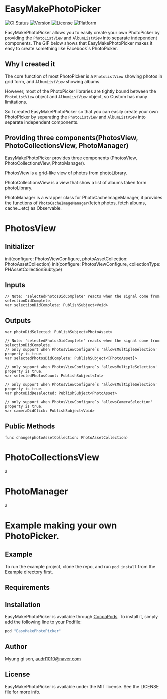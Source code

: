 # EasyMakePhotoPicker

[![CI Status](http://img.shields.io/travis/audrl1010/EasyMakePhotoPicker.svg?style=flat)](https://travis-ci.org/audrl1010/EasyMakePhotoPicker)
[![Version](https://img.shields.io/cocoapods/v/EasyMakePhotoPicker.svg?style=flat)](http://cocoapods.org/pods/EasyMakePhotoPicker)
[![License](https://img.shields.io/cocoapods/l/EasyMakePhotoPicker.svg?style=flat)](http://cocoapods.org/pods/EasyMakePhotoPicker)
[![Platform](https://img.shields.io/cocoapods/p/EasyMakePhotoPicker.svg?style=flat)](http://cocoapods.org/pods/EasyMakePhotoPicker)

EasyMakePhotoPicker allows you to easily create your own PhotoPicker by providing the `PhotoListView` and `AlbumListView` into separate independent components.
The GIF below shows that EasyMakePhotoPicker makes it easy to create something like Facebook`s PhotoPicker.


## Why I created it

The core function of most PhotoPicker is a `PhotoListView` showing photos in grid form, and `AlbumListView` showing albums.

However, most of the PhotoPicker libraries are tightly bound between the `PhotoListView` object and `AlbumListView` object, so Custom has many limitations.

So I created EasyMakePhotoPicker so that you can easily create your own PhotoPicker by separating the `PhotoListView` and `AlbumListView` into separate independent components.

## Providing three components(PhotosView, PhotoCollectionsView, PhotoManager)

EasyMakePhotoPicker provides three components (PhotosView, PhotoCollectionsView, PhotoManager).

PhotosView is a grid-like view of photos from photoLibrary.

PhotoCollectionsView is a view that show a list of albums taken form photoLibrary.

PhotoManager is a wrapper class for PhotoCacheImageManager, it provides the functions of `PhotoCacheImageManager`(fetch photos, fetch albums, cache...etc) as Observable.


# PhotosView

## Initializer
init(configure: PhotosViewConfigure, photoAssetCollection: PhotoAssetCollection)
init(configure: PhotosViewConfigure, collectionType: PHAssetCollectionSubtype)

## Inputs
```
// Note: 'selectedPhotosDidComplete' reacts when the signal come from selectionDidComplete.
var selectionDidComplete: PublishSubject<Void>
```

## Outputs
```
var photoDidSelected: PublishSubject<PhotoAsset>

// Note: 'selectedPhotosDidComplete' reacts when the signal come from selectionDidComplete.
// only support when PhotosViewConfigure`s 'allowsMultipleSelection' property is true.
var selectedPhotosDidComplete: PublishSubject<[PhotoAsset]>

// only support when PhotosViewConfigure`s 'allowsMultipleSelection' property is true.
var selectedPhotosCount: PublishSubject<Int>

// only support when PhotosViewConfigure`s 'allowsMultipleSelection' property is true.
var photoDidDeselected: PublishSubject<PhotoAsset>

// only support when PhotosViewConfigure`s 'allowsCameraSelection' property is true.
var cameraDidClick: PublishSubject<Void>
```

## Public Methods
```
func change(photoAssetCollection: PhotoAssetCollection)
```

# PhotoCollectionsView

a

# PhotoManager

a

# Example making your own PhotoPicker.


## Example

To run the example project, clone the repo, and run `pod install` from the Example directory first.

## Requirements

## Installation

EasyMakePhotoPicker is available through [CocoaPods](http://cocoapods.org). To install
it, simply add the following line to your Podfile:

```ruby
pod "EasyMakePhotoPicker"
```

## Author

Myung gi son, audrl1010@naver.com

## License

EasyMakePhotoPicker is available under the MIT license. See the LICENSE file for more info.
